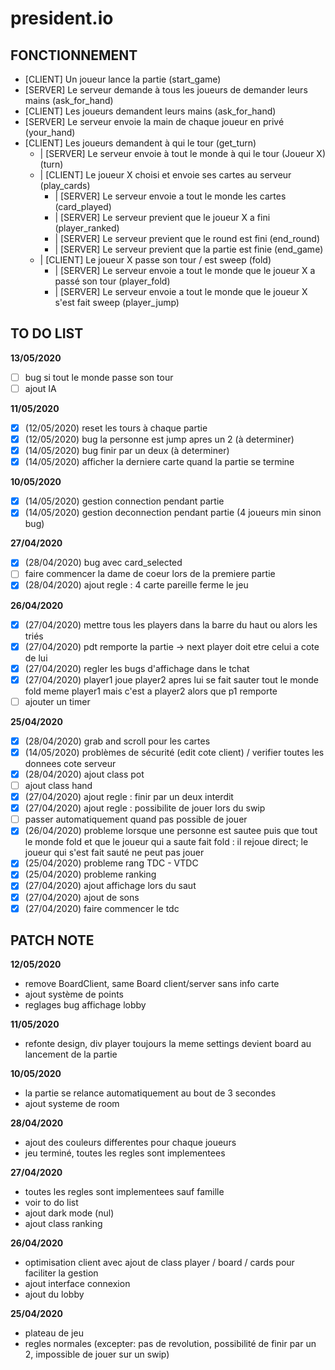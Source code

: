 # president.io

## FONCTIONNEMENT

* [CLIENT] Un joueur lance la partie (start_game)
* [SERVER] Le serveur demande à tous les joueurs de demander leurs mains (ask_for_hand)
* [CLIENT] Les joueurs demandent leurs mains (ask_for_hand)
* [SERVER] Le serveur envoie la main de chaque joueur en privé (your_hand)
* [CLIENT] Les joueurs demandent à qui le tour (get_turn)
    * | [SERVER] Le serveur envoie à tout le monde à qui le tour (Joueur X) (turn)
    * | [CLIENT] Le joueur X choisi et envoie ses cartes au serveur (play_cards)
        * | [SERVER] Le serveur envoie a tout le monde les cartes (card_played)
        * | [SERVER] Le serveur previent que le joueur X a fini (player_ranked)
        * | [SERVER] Le serveur previent que le round est fini (end_round)
        * | [SERVER] Le serveur previent que la partie est finie (end_game)
    * | [CLIENT] Le joueur X passe son tour / est sweep (fold)
        * | [SERVER] Le serveur envoie a tout le monde que le joueur X a passé son tour (player_fold)
        * | [SERVER] Le serveur envoie a tout le monde que le joueur X s'est fait sweep (player_jump)

## TO DO LIST

**13/05/2020**

- [ ] bug si tout le monde passe son tour
- [ ] ajout IA

**11/05/2020**

- [x] (12/05/2020) reset les tours à chaque partie
- [x] (12/05/2020) bug la personne est jump apres un 2 (à determiner)
- [x] (14/05/2020) bug finir par un deux (à determiner)
- [x] (14/05/2020) afficher la derniere carte quand la partie se termine

**10/05/2020**

- [x] (14/05/2020) gestion connection pendant partie
- [x] (14/05/2020) gestion deconnection pendant partie (4 joueurs min sinon bug)

**27/04/2020**

- [x] (28/04/2020) bug avec card_selected
- [ ] faire commencer la dame de coeur lors de la premiere partie
- [x] (28/04/2020) ajout regle : 4 carte pareille ferme le jeu

**26/04/2020**

- [x] (27/04/2020) mettre tous les players dans la barre du haut ou alors les triés
- [x] (27/04/2020) pdt remporte la partie -> next player doit etre celui a cote de lui
- [x] (27/04/2020) regler les bugs d'affichage dans le tchat
- [x] (27/04/2020) player1 joue player2 apres lui se fait sauter tout le monde fold meme player1 mais c'est a player2 alors que p1 remporte
- [ ] ajouter un timer

**25/04/2020**

- [x] (28/04/2020) grab and scroll pour les cartes
- [x] (14/05/2020) problèmes de sécurité (edit cote client) / verifier toutes les donnees cote serveur
- [x] (28/04/2020) ajout class pot
- [ ] ajout class hand
- [x] (27/04/2020) ajout regle : finir par un deux interdit
- [x] (27/04/2020) ajout regle : possibilite de jouer lors du swip
- [ ] passer automatiquement quand pas possible de jouer
- [x] (26/04/2020) probleme lorsque une personne est sautee puis que tout le monde fold et que le joueur qui a saute fait fold : il rejoue direct; le joueur qui s'est fait sauté ne peut pas jouer
- [x] (25/04/2020) probleme rang TDC - VTDC
- [x] (25/04/2020) probleme ranking
- [x] (27/04/2020) ajout affichage lors du saut
- [x] (27/04/2020) ajout de sons
- [x] (27/04/2020) faire commencer le tdc

## PATCH NOTE

**12/05/2020**

* remove BoardClient, same Board client/server sans info carte
* ajout système de points
* reglages bug affichage lobby

**11/05/2020**

* refonte design, div player toujours la meme settings devient board au lancement de la partie

**10/05/2020**

* la partie se relance automatiquement au bout de 3 secondes
* ajout systeme de room

**28/04/2020**

* ajout des couleurs differentes pour chaque joueurs
* jeu terminé, toutes les regles sont implementees

**27/04/2020**

* toutes les regles sont implementees sauf famille
* voir to do list
* ajout dark mode (nul)
* ajout class ranking

**26/04/2020**

* optimisation client avec ajout de class player / board / cards pour faciliter la gestion
* ajout interface connexion
* ajout du lobby

**25/04/2020**

* plateau de jeu
* regles normales (excepter: pas de revolution, possibilité de finir par un 2, impossible de jouer sur un swip)
